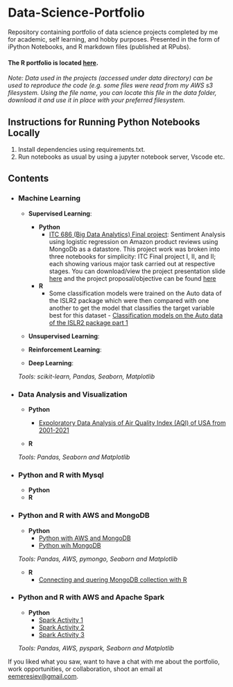 # Data-Science-Portfolio
Repository containing portfolio of data science projects completed by me for academic, self learning, and hobby purposes. Presented in the form of iPython Notebooks, and R markdown files (published at RPubs).


#### The R portfolio is located [here](https://rpubs.com/Eemeresiev/).

_Note: Data used in the projects (accessed under data directory) can be used to reproduce the code (e.g. some files were read from my AWS s3 filesystem. Using the file name, you can locate this file in the data folder, download it and use it in place with your preferred filesystem._

## Instructions for Running Python Notebooks Locally
1. Install dependencies using requirements.txt.
2. Run notebooks as usual by using a jupyter notebook server, Vscode etc.

## Contents

- ### Machine Learning

	- __Supervised Learning__:
		- __Python__
			- [ITC 686 (Big Data Analytics) Final project](https://github.com/eemeresiev/Data-Science-Portfolio/tree/main/Machine%20learning/Supervised%20Learning/School%20Work/ITC%20686%20(Big%20Data%20Analytics)%20Final%20project): Sentiment Analysis using logistic regression on Amazon product reviews using MongoDb as a datastore. This project work was broken into three notebooks for simplicity: ITC Final project I, II, and II; each showing various major task carried out at respective stages. You can download/view the project presentation slide [here](https://github.com/eemeresiev/Data-Science-Portfolio/blob/main/Machine%20learning/Supervised%20Learning/School%20Work/ITC%20686%20(Big%20Data%20Analytics)%20Final%20project/ITC%20686%20Project%20Presentation%20Slides.pptx) and the project proposal/objective can be found [here](https://github.com/eemeresiev/Data-Science-Portfolio/blob/main/Machine%20learning/Supervised%20Learning/School%20Work/ITC%20686%20(Big%20Data%20Analytics)%20Final%20project/PROJECT%20PROPOSAL%20FOR%20ITC%20686.docx)
		- __R__
			- Some classification models were trained on the Auto data of the ISLR2 package which were then compared with one another to get the model that classifies the target variable best for this dataset - [Classification models on the Auto data of the ISLR2 package part 1](https://rpubs.com/Eemeresiev/936886)
			
	- __Unsupervised Learning__: 
	- __Reinforcement Learning__:
	- __Deep Learning__:
	
	_Tools: scikit-learn, Pandas, Seaborn, Matplotlib_ 

	
- ### Data Analysis and Visualization
	- __Python__
		- [Expoloratory Data Analysis of Air Quality Index (AQI) of USA from 2001-2021](https://github.com/eemeresiev/Data-Science-Portfolio/blob/main/Data%20Analysis%20and%20Visualization/Exploratory%20Data%20Analysis%20of%20Air%20Quality%20Index%20(AQI)%20of%20USA%20from%202001-2021.ipynb)
	
	- __R__
	
	
	_Tools: Pandas, Seaborn and Matplotlib_

- ### Python and R with Mysql
	- __Python__
	- __R__
    
- ### Python and R with AWS and MongoDB
	- __Python__
		- [Python with AWS and MongoDB](https://github.com/eemeresiev/Data-Science-Portfolio/blob/main/Python%20with%20AWS%20and%20MongoDB/Python%20with%20AWS%20and%20MongoDB%20I.ipynb)
		- [Python wih MongoDB](https://github.com/eemeresiev/Data-Science-Portfolio/blob/main/Python%20with%20AWS%20and%20MongoDB/Python%20with%20MongoDB.ipynb)
		
	_Tools: Pandas, AWS, pymongo, Seaborn and Matplotlib_
	- __R__ 
		- [Connecting and quering MongoDB collection with R](https://rpubs.com/Eemeresiev/934487)
   
 - ### Python and R with AWS and Apache Spark
	- __Python__
		- [Spark Activity 1](https://github.com/eemeresiev/Data-Science-Portfolio/blob/main/Python%20with%20AWS%20and%20Apache%20Spark/Spark%20Activity1.ipynb)
		- [Spark Activity 2](https://github.com/eemeresiev/Data-Science-Portfolio/blob/main/Python%20with%20AWS%20and%20Apache%20Spark/Spark%20Activity%202.ipynb)
		- [Spark Activity 3](https://github.com/eemeresiev/Data-Science-Portfolio/blob/main/Python%20with%20AWS%20and%20Apache%20Spark/Spark%20Activity%203.ipynb)
		
	_Tools: Pandas, AWS, pyspark, Seaborn and Matplotlib_
		
	


If you liked what you saw, want to have a chat with me about the portfolio, work opportunities, or collaboration, shoot an email at eemeresiev@gmail.com. 

